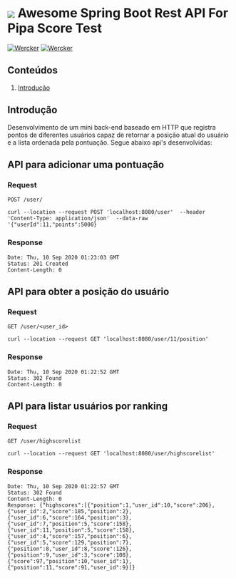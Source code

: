 # <img src="https://github.com/tino097/awesome-spring-boot-rest-api/raw/master/spring-logo.png" align="absmiddle"/> Awesome Spring Boot Rest API For Pipa Score Test

[![Wercker](https://img.shields.io/badge/spring--boot-2.0.1.RELEASE-green.svg?style=flat-square&logo=spring)](https://spring.io/projects/spring-boot)
[![Wercker](https://img.shields.io/badge/java-8-blue.svg?style=flat-square&logo=java)](https://openjdk.java.net/install/)


## Conteúdos

1. [Introdução](#Introdução)

## Introdução

Desenvolvimento de um mini back-end baseado em HTTP que registra pontos de diferentes usuários capaz de
retornar a posição atual do usuário e a lista ordenada pela pontuação.
Segue abaixo api's desenvolvidas:



## API para adicionar uma pontuação 

### Request

`POST /user/`

    curl --location --request POST 'localhost:8080/user'  --header 'Content-Type: application/json'  --data-raw '{"userId":11,"points":5000}    

### Response

    Date: Thu, 10 Sep 2020 01:23:03 GMT
    Status: 201 Created
    Content-Length: 0


## API para obter a posição do usuário 

### Request

`GET /user/<user_id>`

    curl --location --request GET 'localhost:8080/user/11/position'

### Response

    Date: Thu, 10 Sep 2020 01:22:52 GMT
    Status: 302 Found
    Content-Length: 0
    
## API para listar usuários por ranking 

### Request

`GET /user/highscorelist`

    curl --location --request GET 'localhost:8080/user/highscorelist'

### Response

    Date: Thu, 10 Sep 2020 01:22:57 GMT
    Status: 302 Found
    Content-Length: 0
    Response: {"highscores":[{"position":1,"user_id":10,"score":206},{"user_id":2,"score":185,"position":2},{"user_id":6,"score":164,"position":3},{"user_id":7,"position":5,"score":158},{"user_id":11,"position":5,"score":158},{"user_id":4,"score":157,"position":6},{"user_id":5,"score":129,"position":7},{"position":8,"user_id":8,"score":126},{"position":9,"user_id":3,"score":108},{"score":97,"position":10,"user_id":1},{"position":11,"score":91,"user_id":9}]}

